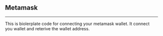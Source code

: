 ## Metamask

-----------------

This is biolerplate code for connecting your metamask wallet. It connect you wallet and reterive the wallet address.

